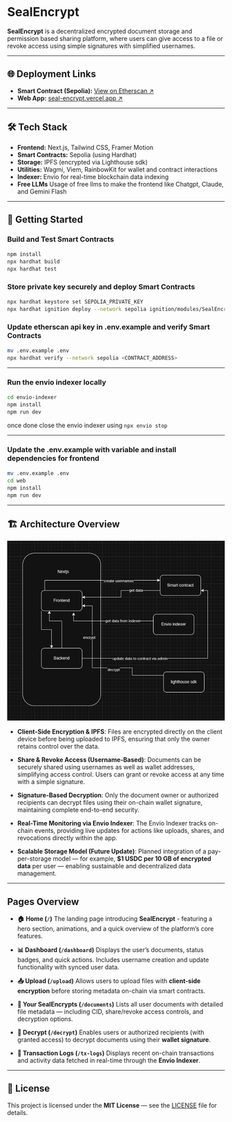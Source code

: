# SealEncrypt

**SealEncrypt** is a decentralized encrypted document storage and permission based sharing platform, where users can give access to a file or revoke access using simple signatures with simplified usernames.

---

## 🌐 Deployment Links

- **Smart Contract (Sepolia):** [View on Etherscan ↗](https://sepolia.etherscan.io/address/0x871395f42AD3dd854EbBd29940e737282bc3395E)
- **Web App:** [seal-encrypt.vercel.app ↗](https://seal-encrypt.vercel.app)

---

## 🛠 Tech Stack

- **Frontend:** Next.js, Tailwind CSS, Framer Motion
- **Smart Contracts:** Sepolia (using Hardhat)
- **Storage:** IPFS (encrypted via Lighthouse sdk)
- **Utilities:** Wagmi, Viem, RainbowKit for wallet and contract interactions
- **Indexer:** Envio for real-time blockchain data indexing
- **Free LLMs** Usage of free llms to make the frontend like Chatgpt, Claude, and Gemini Flash

---

## 🚀 Getting Started

### Build and Test Smart Contracts

```bash
npm install
npx hardhat build
npx hardhat test
```

### Store private key securely and deploy Smart Contracts

```bash
npx hardhat keystore set SEPOLIA_PRIVATE_KEY
npx hardhat ignition deploy --network sepolia ignition/modules/SealEncrypt.ts
```

### Update etherscan api key in .env.example and verify Smart Contracts

```bash
mv .env.example .env
npx hardhat verify --network sepolia <CONTRACT_ADDRESS>
```

---

### Run the envio indexer locally

```bash
cd envio-indexer
npm install
npm run dev
```

once done close the envio indexer using `npx envio stop`

---

### Update the .env.example with variable and install dependencies for frontend

```bash
mv .env.example .env
cd web
npm install
npm run dev
```

---

## 🏗️ Architecture Overview


![SealEncrypt Architecture](./hardhat-example/architecture.png)

- **Client-Side Encryption & IPFS**: Files are encrypted directly on the client device before being uploaded to IPFS, ensuring that only the owner retains control over the data.

- **Share & Revoke Access (Username-Based)**: Documents can be securely shared using usernames as well as wallet addresses, simplifying access control.
  Users can grant or revoke access at any time with a simple signature.

- **Signature-Based Decryption**: Only the document owner or authorized recipients can decrypt files using their on-chain wallet signature, maintaining complete end-to-end security.

- **Real-Time Monitoring via Envio Indexer**: The Envio Indexer tracks on-chain events, providing live updates for actions like uploads, shares, and revocations directly within the app.

- **Scalable Storage Model (Future Update)**: Planned integration of a pay-per-storage model — for example, **$1 USDC per 10 GB of encrypted data** per user — enabling sustainable and decentralized data management.

---

## Pages Overview

- **🏠 Home (`/`)**
  The landing page introducing **SealEncrypt** - featuring a hero section, animations, and a quick overview of the platform’s core features.

- **📊 Dashboard (`/dashboard`)**
  Displays the user’s documents, status badges, and quick actions.
  Includes username creation and update functionality with synced user data.

- **📤 Upload (`/upload`)**
  Allows users to upload files with **client-side encryption** before storing metadata on-chain via smart contracts.

- **📁 Your SealEncrypts (`/documents`)**
  Lists all user documents with detailed file metadata — including CID, share/revoke access controls, and decryption options.

- **🔐 Decrypt (`/decrypt`)**
  Enables users or authorized recipients (with granted access) to decrypt documents using their **wallet signature**.

- **🧾 Transaction Logs (`/tx-logs`)**
  Displays recent on-chain transactions and activity data fetched in real-time through the **Envio Indexer**.

---

## 🧾 License

This project is licensed under the **MIT License** — see the [LICENSE](./LICENSE) file for details.
